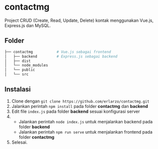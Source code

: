 # contactmg

Project CRUD (Create, Read, Update, Delete) kontak menggunakan Vue.js, Express.js dan MySQL.


## Folder
```bash
├── contactmg           # Vue.js sebagai frontend
│   ├── backend         # Express.js sebagai backend
│   ├── dist
│   └── node_modules
│   └── public
│   └── src
```

## Instalasi
1. Clone dengan ```git clone https://github.com/erlarzo/contactmg.git```
2. Jalankan perintah ```npm install``` pada folder **contactmg** dan **backend**
3. Edit file ```index.js``` pada folder **backend** sesuai konfigurasi server
4. - Jalankan perintah ```node index.js``` untuk menjalankan backend pada folder **backend**
   - Jalankan perintah ```npm run serve``` untuk menjalankan frontend pada folder **contactmg**
5. Selesai.

